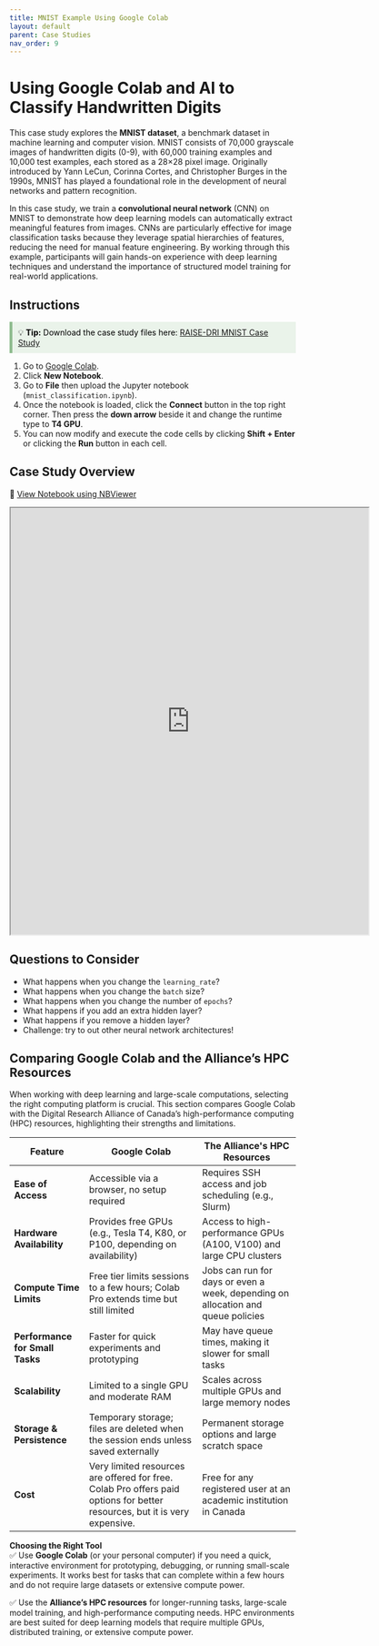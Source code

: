 ```yaml
---
title: MNIST Example Using Google Colab  
layout: default 
parent: Case Studies
nav_order: 9
---
```


# Using Google Colab and AI to Classify Handwritten Digits 

This case study explores the **MNIST dataset**, a benchmark dataset in machine learning and computer vision. MNIST consists of 70,000 grayscale images of handwritten digits (0-9), with 60,000 training examples and 10,000 test examples, each stored as a 28×28 pixel image. Originally introduced by Yann LeCun, Corinna Cortes, and Christopher Burges in the 1990s, MNIST has played a foundational role in the development of neural networks and pattern recognition.

In this case study, we train a **convolutional neural network** (CNN) on MNIST to demonstrate how deep learning models can automatically extract meaningful features from images. CNNs are particularly effective for image classification tasks because they leverage spatial hierarchies of features, reducing the need for manual feature engineering. By working through this example, participants will gain hands-on experience with deep learning techniques and understand the importance of structured model training for real-world applications.

## Instructions 

<div style="background-color: #eaf3ea; border-left: 5px solid #8FBC8F; padding: 10px; color: black;">
  💡 <strong>Tip:</strong> Download the case study files here:  
  <a href="https://github.com/kwade4/RAISE-DRI/blob/main/workshop_examples/mnist/mnist_classification.ipynb" target="_blank">
    RAISE-DRI MNIST Case Study 
  </a>
</div>

1. Go to [Google Colab](https://colab.research.google.com/). 
2. Click **New Notebook**.
3. Go to **File** then upload the Jupyter notebook (`mnist_classification.ipynb`). 
4. Once the notebook is loaded, click the **Connect** button in the top right corner. Then press the **down arrow** beside it and change the runtime type to **T4 GPU**. 
5. You can now modify and execute the code cells by clicking **Shift + Enter** or clicking the **Run** button in each cell. 


## Case Study Overview 

🔗 [View Notebook using NBViewer](https://nbviewer.org/github/kwade4/RAISE-DRI/blob/main/workshop_examples/mnist/mnist_classification.ipynb)

<iframe src="https://nbviewer.org/github/kwade4/RAISE-DRI/blob/main/workshop_examples/mnist/mnist_classification.ipynb" width="125%" height="750px"></iframe>

## Questions to Consider 
* What happens when you change the `learning_rate`?
* What happens when you change the `batch` size?
* What happens when you change the number of `epochs`?
* What happens if you add an extra hidden layer?
* What happens if you remove a hidden layer?
* Challenge: try to out other neural network architectures!


## Comparing Google Colab and the Alliance’s HPC Resources

When working with deep learning and large-scale computations, selecting the right computing platform is crucial. This section compares Google Colab with the Digital Research Alliance of Canada’s high-performance computing (HPC) resources, highlighting their strengths and limitations.

| Feature               | Google Colab | The Alliance's HPC Resources |
|-----------------------|-------------|------------------------|
| **Ease of Access**    | Accessible via a browser, no setup required | Requires SSH access and job scheduling (e.g., Slurm) |
| **Hardware Availability** | Provides free GPUs (e.g., Tesla T4, K80, or P100, depending on availability) | Access to high-performance GPUs (A100, V100) and large CPU clusters |
| **Compute Time Limits** | Free tier limits sessions to a few hours; Colab Pro extends time but still limited | Jobs can run for days or even a week, depending on allocation and queue policies |
| **Performance for Small Tasks** | Faster for quick experiments and prototyping | May have queue times, making it slower for small tasks |
| **Scalability** | Limited to a single GPU and moderate RAM | Scales across multiple GPUs and large memory nodes |
| **Storage & Persistence** | Temporary storage; files are deleted when the session ends unless saved externally | Permanent storage options and large scratch space |
| **Cost** | Very limited resources are offered for free. Colab Pro offers paid options for better resources, but it is very expensive. | Free for any registered user at an academic institution in Canada  |


**Choosing the Right Tool**  
✅ Use **Google Colab** (or your personal computer) if you need a quick, interactive environment for prototyping, debugging, or running small-scale experiments. It works best for tasks that can complete within a few hours and do not require large datasets or extensive compute power.

✅ Use the **Alliance’s HPC resources** for longer-running tasks, large-scale model training, and high-performance computing needs. HPC environments are best suited for deep learning models that require multiple GPUs, distributed training, or extensive compute power.
 
